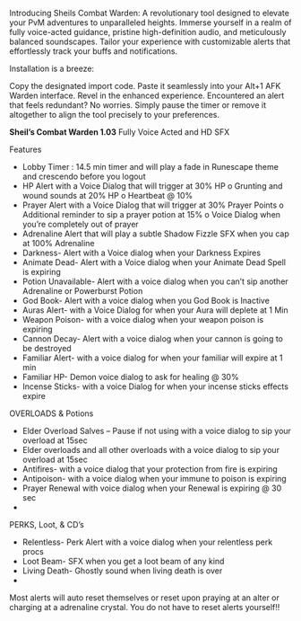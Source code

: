 Introducing Sheils Combat Warden: A revolutionary tool designed to elevate your PvM adventures to unparalleled heights. Immerse yourself in a realm of fully voice-acted guidance, pristine high-definition audio, and meticulously balanced soundscapes. Tailor your experience with customizable alerts that effortlessly track your buffs and notifications.

Installation is a breeze:

Copy the designated import code.
Paste it seamlessly into your Alt+1 AFK Warden interface.
Revel in the enhanced experience.
Encountered an alert that feels redundant? No worries. Simply pause the timer or remove it altogether to align the tool precisely to your preferences.

**Sheil’s Combat Warden 1.03** 
Fully Voice Acted and HD SFX

Features
-    Lobby Timer : 14.5 min timer and will play a fade in Runescape theme and crescendo before you logout
-    HP Alert with a Voice Dialog that will trigger at 30% HP
o    Grunting and wound sounds at 20% HP
o    Heartbeat @ 10% 
-    Prayer Alert with a Voice Dialog that will trigger at 30% Prayer Points
o    Additional reminder to sip a prayer potion at 15%
o    Voice Dialog when you’re completely out of prayer 
-    Adrenaline Alert that will play a subtle Shadow Fizzle SFX when you cap at 100% Adrenaline
-    Darkness- Alert with a Voice dialog when your Darkness Expires 
-    Animate Dead- Alert with a Voice dialog when your Animate Dead Spell is expiring
-    Potion Unavailable- Alert with a voice dialog when you can’t sip another Adrenaline or Powerburst Potion
-    God Book- Alert with a voice dialog when you God Book is Inactive
-    Auras Alert- with a Voice Dialog for when your Aura will deplete at 1 Min
-    Weapon Poison- with a voice dialog when your weapon poison is expiring
-    Cannon Decay- Alert with a voice dialog when your cannon is going to be destroyed
-    Familiar Alert- with a voice dialog for when your familiar will expire at 1 min
-    Familiar HP- Demon voice dialog to ask for healing @ 30% 
-    Incense Sticks- with a voice Dialog for when your incense sticks effects expire

OVERLOADS & Potions
-    Elder Overload Salves – Pause if not using with a voice dialog to sip your overload at 15sec
-    Elder overloads and all other overloads with a voice dialog to sip your overload at 15sec
-    Antifires- with a voice dialog that your protection from fire is expiring
-    Antipoison- with a voice dialog when your immune to poison is expiring 
-    Prayer Renewal with voice dialog when your Renewal is expiring @ 30 sec
-    
PERKS, Loot, & CD’s
-    Relentless- Perk Alert with a voice dialog when your relentless perk procs
-    Loot Beam- SFX when you get a loot beam of any kind
-    Living Death- Ghostly sound when living death is over
-    
Most alerts will auto reset themselves or reset upon praying at an alter or charging at a adrenaline crystal. You do not have to reset alerts yourself!!

